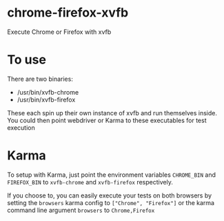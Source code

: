 # chrome-firefox-xvfb
Execute Chrome or Firefox with xvfb

# To use

There are two binaries:

* /usr/bin/xvfb-chrome
* /usr/bin/xvfb-firefox

These each spin up their own instance of xvfb and run themselves inside. You could then point webdriver or Karma to these executables for test execution

# Karma

To setup with Karma, just point the environment variables `CHROME_BIN` and `FIREFOX_BIN` to `xvfb-chrome` and `xvfb-firefox` respectively.

If you choose to, you can easily execute your tests on both browsers by setting the `browsers` karma config to `["Chrome", "Firefox"]` or the karma command line argument `browsers` to `Chrome,Firefox`
